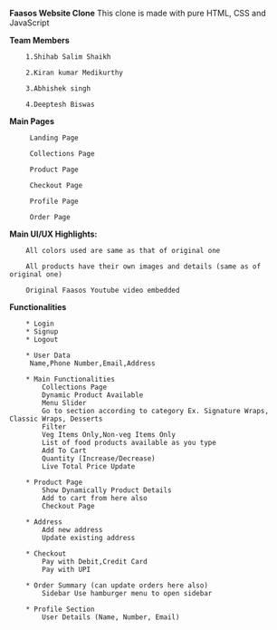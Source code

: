 **Faasos Website Clone**
This clone is made with pure HTML, CSS and JavaScript 

**Team Members**

		1.Shihab Salim Shaikh

		2.Kiran kumar Medikurthy	

		3.Abhishek singh	

		4.Deeptesh Biswas	

**Main Pages**

 		 Landing Page
 
 		 Collections Page
 
		 Product Page
		 
		 Checkout Page
 
		 Profile Page
 
 		 Order Page
 
 **Main UI/UX Highlights:**

		All colors used are same as that of original one		
		
		All products have their own images and details (same as of original one)
		
		Original Faasos Youtube video embedded
		
		
**Functionalities**

		* Login
		* Signup
		* Logout

		* User Data
		 Name,Phone Number,Email,Address

		* Main Functionalities
			Collections Page	
			Dynamic Product Available
			Menu Slider
			Go to section according to category Ex. Signature Wraps, Classic Wraps, Desserts
			Filter
			Veg Items Only,Non-veg Items Only
			List of food products available as you type
			Add To Cart
			Quantity (Increase/Decrease)
			Live Total Price Update

		* Product Page
			Show Dynamically Product Details
			Add to cart from here also
			Checkout Page
		
		* Address
			Add new address
			Update existing address

		* Checkout
			Pay with Debit,Credit Card
			Pay with UPI

		* Order Summary (can update orders here also)
			Sidebar Use hamburger menu to open sidebar

		* Profile Section
			User Details (Name, Number, Email)
			

  
